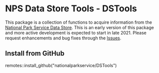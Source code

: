 # NPS Data Store Tools - DSTools
This package is a collection of functions to acquire information from the [National Park Service Data Store](https://irma.nps.gov/DataStore/). This is an early version of this package and more active 
development is expected to start in late 2021. Please request enhancements and bug fixes through the
[Issues](https://github.com/nationalparkservice/DSTools/issues).

## Install from GitHub
remotes::install_github("nationalparkservice/DSTools")
